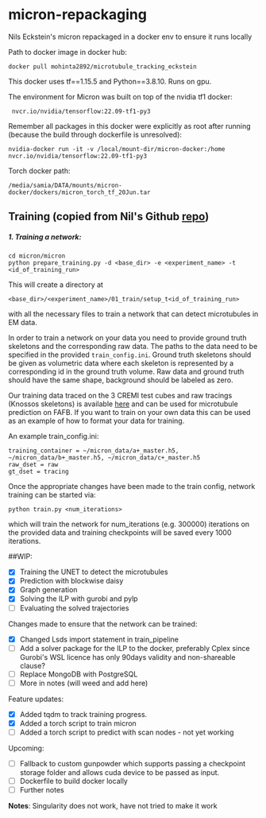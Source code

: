 # micron-repackaging
Nils Eckstein's micron repackaged in a docker env to ensure it runs locally

Path to docker image in docker hub:
```
docker pull mohinta2892/microtubule_tracking_eckstein
```

This docker uses tf==1.15.5 and Python==3.8.10. Runs on gpu. 

The environment for Micron was built on top of the nvidia tf1 docker: 
```
 nvcr.io/nvidia/tensorflow:22.09-tf1-py3
```
Remember all packages in this docker were explicitly as root after running (because the build through dockerfile is unresolved):
```
nvidia-docker run -it -v /local/mount-dir/micron-docker:/home nvcr.io/nvidia/tensorflow:22.09-tf1-py3
```

Torch docker path:
```
/media/samia/DATA/mounts/micron-docker/dockers/micron_torch_tf_20Jun.tar
```

## Training (copied from Nil's Github [repo](https://github.com/nilsec/micron))
##### 1. Training a network:

```
cd micron/micron
python prepare_training.py -d <base_dir> -e <experiment_name> -t <id_of_training_run>
```

This will create a directory at 
```
<base_dir>/<experiment_name>/01_train/setup_t<id_of_training_run> 
```
with all the necessary 
files to train a network that can detect microtubules in EM data.

In order to train a network on your data you need to provide ground truth skeletons and the corresponding raw data.
The paths to the data need to be specified in the provided ```train_config.ini```. Ground truth skeletons should be given
as volumetric data where each skeleton is represented by a corresponding id in the ground truth volume. Raw 
data and ground truth should have the same shape, background should be labeled as zero.

Our training data traced on the 3 CREMI test cubes and raw tracings (Knossos skeletons)
is available [here](https://github.com/nilsec/micron_data.git) and 
can be used for microtubule prediction on FAFB. If you want to train on your own data this can be used as an example
of how to format your data for training. 

An example train_config.ini:
```
training_container = ~/micron_data/a+_master.h5, ~/micron_data/b+_master.h5, ~/micron_data/c+_master.h5
raw_dset = raw
gt_dset = tracing
```
Once the appropriate changes have been made to the train config, network training can be started
via: 
```
python train.py <num_iterations>
```
which will train the network for num_iterations (e.g. 300000) iterations on the provided data and
training checkpoints will be saved every 1000 iterations.



##WIP:
- [X] Training the UNET to detect the microtubules
- [X] Prediction with blockwise daisy
- [X] Graph generation
- [X] Solving the ILP with gurobi and pylp
- [ ] Evaluating the solved trajectories

Changes made to ensure that the network can be trained:
- [X] Changed Lsds import statement in train_pipeline
- [ ] Add a solver package for the ILP to the docker, preferably Cplex since Gurobi's WSL licence has only 90days validity and non-shareable clause?
- [ ] Replace MongoDB with PostgreSQL 
- [ ] More in notes (will weed and add here)

Feature updates:
- [X] Added tqdm to track training progress.
- [X] Added a torch script to train micron
- [ ] Added a torch script to predict with scan nodes - not yet working
      
Upcoming:
- [ ] Fallback to custom gunpowder which supports passing a checkpoint storage folder and allows cuda device to be passed as input.
- [ ] Dockerfile to build docker locally
- [ ] Further notes

**Notes**:
Singularity does not work, have not tried to make it work
